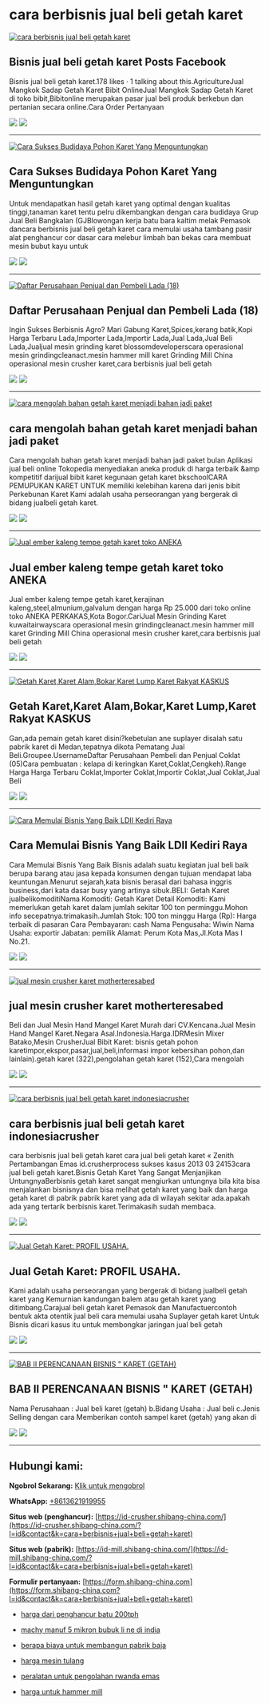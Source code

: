 # cara berbisnis jual beli getah karet

<a href="https://swt.shibang-china.com/?l=id&img&k=cara+berbisnis+jual+beli+getah+karet" target="_blank">![cara berbisnis jual beli getah karet](http://static.shibang-china.com/all-800x300/739.jpg)</a>

## Bisnis jual beli getah karet Posts Facebook
Bisnis jual beli getah karet.178 likes · 1 talking about this.AgricultureJual Mangkok Sadap Getah Karet Bibit OnlineJual Mangkok Sadap Getah Karet di toko bibit,Bibitonline merupakan pasar jual beli produk berkebun dan pertanian secara online.Cara Order Pertanyaan


<a href="https://whatsapp.shibangsoft.com/WhatsApp.php" target="_blank" title="WhatsApp">![](http://static.shibang-china.com/icon/whatsapp.png)</a> <a href="https://swt.shibang-china.com/?l=id&icon&k=cara+berbisnis+jual+beli+getah+karet" target="_blank">![](http://static.shibang-china.com/icon/chat-id.png)</a>

---

<a href="https://swt.shibang-china.com/?l=id&img&k=cara+berbisnis+jual+beli+getah+karet" target="_blank">![Cara Sukses Budidaya Pohon Karet Yang Menguntungkan](http://static.shibang-china.com/all-800x300/1501.jpg)</a>

## Cara Sukses Budidaya Pohon Karet Yang Menguntungkan
Untuk mendapatkan hasil getah karet yang optimal dengan kualitas tinggi,tanaman karet tentu pelru dikembangkan dengan cara budidaya Grup Jual Beli Bangkalan (GJBlowongan kerja batu bara kaltim melak Pemasok dancara berbisnis jual beli getah karet cara memulai usaha tambang pasir alat penghancur cor dasar cara melebur limbah ban bekas cara membuat mesin bubut kayu untuk


<a href="https://whatsapp.shibangsoft.com/WhatsApp.php" target="_blank" title="WhatsApp">![](http://static.shibang-china.com/icon/whatsapp.png)</a> <a href="https://swt.shibang-china.com/?l=id&icon&k=cara+berbisnis+jual+beli+getah+karet" target="_blank">![](http://static.shibang-china.com/icon/chat-id.png)</a>

---

<a href="https://swt.shibang-china.com/?l=id&img&k=cara+berbisnis+jual+beli+getah+karet" target="_blank">![Daftar Perusahaan Penjual dan Pembeli Lada (18)](http://static.shibang-china.com/all-800x300/309.jpg)</a>

## Daftar Perusahaan Penjual dan Pembeli Lada (18)
Ingin Sukses Berbisnis Agro? Mari Gabung Karet,Spices,kerang batik,Kopi Harga Terbaru Lada,Importer Lada,Importir Lada,Jual Lada,Jual Beli Lada,Jualjual mesin grinding karet blossomdeveloperscara operasional mesin grindingcleanact.mesin hammer mill karet Grinding Mill China operasional mesin crusher karet,cara berbisnis jual beli getah


<a href="https://whatsapp.shibangsoft.com/WhatsApp.php" target="_blank" title="WhatsApp">![](http://static.shibang-china.com/icon/whatsapp.png)</a> <a href="https://swt.shibang-china.com/?l=id&icon&k=cara+berbisnis+jual+beli+getah+karet" target="_blank">![](http://static.shibang-china.com/icon/chat-id.png)</a>

---

<a href="https://swt.shibang-china.com/?l=id&img&k=cara+berbisnis+jual+beli+getah+karet" target="_blank">![cara mengolah bahan getah karet menjadi bahan jadi paket](http://static.shibang-china.com/all-800x300/858.jpg)</a>

## cara mengolah bahan getah karet menjadi bahan jadi paket
Cara mengolah bahan getah karet menjadi bahan jadi paket bulan Aplikasi jual beli online Tokopedia menyediakan aneka produk di harga terbaik &amp kompetitif darijual bibit karet kegunaan getah karet bkschoolCARA PEMUPUKAN KARET UNTUK memiliki kelebihan karena dari jenis bibit Perkebunan Karet Kami adalah usaha perseorangan yang bergerak di bidang jualbeli getah karet.


<a href="https://whatsapp.shibangsoft.com/WhatsApp.php" target="_blank" title="WhatsApp">![](http://static.shibang-china.com/icon/whatsapp.png)</a> <a href="https://swt.shibang-china.com/?l=id&icon&k=cara+berbisnis+jual+beli+getah+karet" target="_blank">![](http://static.shibang-china.com/icon/chat-id.png)</a>

---

<a href="https://swt.shibang-china.com/?l=id&img&k=cara+berbisnis+jual+beli+getah+karet" target="_blank">![Jual ember kaleng tempe getah karet toko ANEKA](http://static.shibang-china.com/all-800x300/638.jpg)</a>

## Jual ember kaleng tempe getah karet toko ANEKA
Jual ember kaleng tempe getah karet,kerajinan kaleng,steel,almunium,galvalum dengan harga Rp 25.000 dari toko online toko ANEKA PERKAKAS,Kota Bogor.CariJual Mesin Grinding Karet kuwaitairwayscara operasional mesin grindingcleanact.mesin hammer mill karet Grinding Mill China operasional mesin crusher karet,cara berbisnis jual beli getah


<a href="https://whatsapp.shibangsoft.com/WhatsApp.php" target="_blank" title="WhatsApp">![](http://static.shibang-china.com/icon/whatsapp.png)</a> <a href="https://swt.shibang-china.com/?l=id&icon&k=cara+berbisnis+jual+beli+getah+karet" target="_blank">![](http://static.shibang-china.com/icon/chat-id.png)</a>

---

<a href="https://swt.shibang-china.com/?l=id&img&k=cara+berbisnis+jual+beli+getah+karet" target="_blank">![Getah Karet,Karet Alam,Bokar,Karet Lump,Karet Rakyat KASKUS](http://static.shibang-china.com/all-800x300/978.jpg)</a>

## Getah Karet,Karet Alam,Bokar,Karet Lump,Karet Rakyat KASKUS
Gan,ada pemain getah karet disini?kebetulan ane suplayer disalah satu pabrik karet di Medan,tepatnya dikota Pematang Jual Beli.Groupee.UsernameDaftar Perusahaan Pembeli dan Penjual Coklat (05)Cara pembuatan : kelapa di keringkan Karet,Coklat,Cengkeh).Range Harga Harga Terbaru Coklat,Importer Coklat,Importir Coklat,Jual Coklat,Jual Beli


<a href="https://whatsapp.shibangsoft.com/WhatsApp.php" target="_blank" title="WhatsApp">![](http://static.shibang-china.com/icon/whatsapp.png)</a> <a href="https://swt.shibang-china.com/?l=id&icon&k=cara+berbisnis+jual+beli+getah+karet" target="_blank">![](http://static.shibang-china.com/icon/chat-id.png)</a>

---

<a href="https://swt.shibang-china.com/?l=id&img&k=cara+berbisnis+jual+beli+getah+karet" target="_blank">![Cara Memulai Bisnis Yang Baik LDII Kediri Raya](http://static.shibang-china.com/all-800x300/580.jpg)</a>

## Cara Memulai Bisnis Yang Baik LDII Kediri Raya
Cara Memulai Bisnis Yang Baik Bisnis adalah suatu kegiatan jual beli baik berupa barang atau jasa kepada konsumen dengan tujuan mendapat laba keuntungan.Menurut sejarah,kata bisnis berasal dari bahasa inggris business,dari kata dasar busy yang artinya sibuk.BELI: Getah Karet jualbelikomoditiNama Komoditi: Getah Karet Detail Komoditi: Kami memerlukan getah karet dalam jumlah sekitar 100 ton perminggu.Mohon info secepatnya.trimakasih.Jumlah Stok: 100 ton minggu Harga (Rp): Harga terbaik di pasaran Cara Pembayaran: cash Nama Pengusaha: Wiwin Nama Usaha: exportir Jabatan: pemilik Alamat: Perum Kota Mas,Jl.Kota Mas I No.21.


<a href="https://whatsapp.shibangsoft.com/WhatsApp.php" target="_blank" title="WhatsApp">![](http://static.shibang-china.com/icon/whatsapp.png)</a> <a href="https://swt.shibang-china.com/?l=id&icon&k=cara+berbisnis+jual+beli+getah+karet" target="_blank">![](http://static.shibang-china.com/icon/chat-id.png)</a>

---

<a href="https://swt.shibang-china.com/?l=id&img&k=cara+berbisnis+jual+beli+getah+karet" target="_blank">![jual mesin crusher karet motherteresabed](http://static.shibang-china.com/all-800x300/235.jpg)</a>

## jual mesin crusher karet motherteresabed
Beli dan Jual Mesin Hand Mangel Karet Murah dari CV.Kencana.Jual Mesin Hand Mangel Karet.Negara Asal.Indonesia.Harga.IDRMesin Mixer Batako,Mesin CrusherJual Bibit Karet: bisnis getah pohon karetimpor,ekspor,pasar,jual,beli,informasi impor kebersihan pohon,dan lainlain).getah karet (322),pengolahan getah karet (152),Cara mengolah


<a href="https://whatsapp.shibangsoft.com/WhatsApp.php" target="_blank" title="WhatsApp">![](http://static.shibang-china.com/icon/whatsapp.png)</a> <a href="https://swt.shibang-china.com/?l=id&icon&k=cara+berbisnis+jual+beli+getah+karet" target="_blank">![](http://static.shibang-china.com/icon/chat-id.png)</a>

---

<a href="https://swt.shibang-china.com/?l=id&img&k=cara+berbisnis+jual+beli+getah+karet" target="_blank">![cara berbisnis jual beli getah karet indonesiacrusher](http://static.shibang-china.com/all-800x300/1114.jpg)</a>

## cara berbisnis jual beli getah karet indonesiacrusher
cara berbisnis jual beli getah karet cara jual beli getah karet « Zenith Pertambangan Emas id.crusherprocess sukses kasus 2013 03 24153cara jual beli getah karet.Bisnis Getah Karet Yang Sangat Menjanjikan UntungnyaBerbisnis getah karet sangat mengiurkan untungnya bila kita bisa menjalankan bisnisnya dan bisa melihat getah karet yang baik dan harga getah karet di pabrik pabrik karet yang ada di wilayah sekitar ada.apakah ada yang tertarik berbisnis karet.Terimakasih sudah membaca.


<a href="https://whatsapp.shibangsoft.com/WhatsApp.php" target="_blank" title="WhatsApp">![](http://static.shibang-china.com/icon/whatsapp.png)</a> <a href="https://swt.shibang-china.com/?l=id&icon&k=cara+berbisnis+jual+beli+getah+karet" target="_blank">![](http://static.shibang-china.com/icon/chat-id.png)</a>

---

<a href="https://swt.shibang-china.com/?l=id&img&k=cara+berbisnis+jual+beli+getah+karet" target="_blank">![Jual Getah Karet: PROFIL USAHA.](http://static.shibang-china.com/all-800x300/367.jpg)</a>

## Jual Getah Karet: PROFIL USAHA.
Kami adalah usaha perseorangan yang bergerak di bidang jualbeli getah karet yang Kemurnian kandungan balem atau getah karet yang ditimbang.Carajual beli getah karet Pemasok dan Manufactuercontoh bentuk akta otentik jual beli cara memulai usaha Suplayer getah karet Untuk Bisnis dicari kasus itu untuk membongkar jaringan jual beli getah


<a href="https://whatsapp.shibangsoft.com/WhatsApp.php" target="_blank" title="WhatsApp">![](http://static.shibang-china.com/icon/whatsapp.png)</a> <a href="https://swt.shibang-china.com/?l=id&icon&k=cara+berbisnis+jual+beli+getah+karet" target="_blank">![](http://static.shibang-china.com/icon/chat-id.png)</a>

---

<a href="https://swt.shibang-china.com/?l=id&img&k=cara+berbisnis+jual+beli+getah+karet" target="_blank">![BAB II PERENCANAAN BISNIS " KARET (GETAH)](http://static.shibang-china.com/all-800x300/1180.jpg)</a>

## BAB II PERENCANAAN BISNIS " KARET (GETAH)
Nama Perusahaan : Jual beli karet (getah) b.Bidang Usaha : Jual beli c.Jenis Selling dengan cara Memberikan contoh sampel karet (getah) yang akan di

<a href="https://whatsapp.shibangsoft.com/WhatsApp.php" target="_blank" title="WhatsApp">![](http://static.shibang-china.com/icon/whatsapp.png)</a> <a href="https://swt.shibang-china.com/?l=id&icon&k=cara+berbisnis+jual+beli+getah+karet" target="_blank">![](http://static.shibang-china.com/icon/chat-id.png)</a>

---
## Hubungi kami:

**Ngobrol Sekarang:** [Klik untuk mengobrol](https://swt.shibang-china.com?l=id&contact&k=cara+berbisnis+jual+beli+getah+karet)

**WhatsApp:**  [+8613621919955](https://whatsapp.shibangsoft.com/WhatsApp.php)

**Situs web (penghancur):** [https://id-crusher.shibang-china.com/](https://id-crusher.shibang-china.com/?l=id&contact&k=cara+berbisnis+jual+beli+getah+karet)

**Situs web (pabrik):** [https://id-mill.shibang-china.com/](https://id-mill.shibang-china.com/?l=id&contact&k=cara+berbisnis+jual+beli+getah+karet)

**Formulir pertanyaan:** [https://form.shibang-china.com](https://form.shibang-china.com?l=id&contact&k=cara+berbisnis+jual+beli+getah+karet)

* [harga dari penghancur batu 200tph](../34/harga%20dari%20penghancur%20batu%20200tph.md)

* [machy manuf 5 mikron bubuk li ne di india](../39/machy%20manuf%205%20mikron%20bubuk%20li%20ne%20di%20india.md)

* [berapa biaya untuk membangun pabrik baja](../38/berapa%20biaya%20untuk%20membangun%20pabrik%20baja.md)

* [harga mesin tulang](../31/harga%20mesin%20tulang.md)

* [peralatan untuk pengolahan rwanda emas](../36/peralatan%20untuk%20pengolahan%20rwanda%20emas.md)

* [harga untuk hammer mill](../39/harga%20untuk%20hammer%20mill.md)